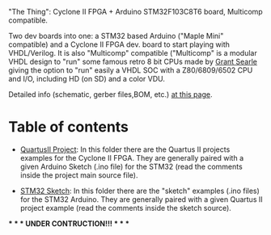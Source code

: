 "The Thing": Cyclone II FPGA + Arduino STM32F103C8T6 board, Multicomp compatible.

Two dev boards into one: a STM32 based Arduino ("Maple Mini" compatible) and a Cyclone II FPGA dev. board to start playing with VHDL/Verilog. It is also "Multicomp" compatible ("Multicomp" is a modular VHDL design to "run" some famous retro 8 bit CPUs made by [Grant Searle](http://searle.hostei.com/grant/Multicomp/) giving the option to "run" easily a VHDL SOC with a Z80/6809/6502 CPU and I/O, including HD (on SD) and a color VDU.

Detailed info (schematic, gerber files,BOM, etc.) [at this page](https://hackaday.io/project/163683-the-thing-fpga-stm32).

# Table of contents
* [QuartusII Project](https://github.com/SuperFabius/The-Thing-FPGA-STM32/tree/master/QuartusII%20Project):
In this folder there are the Quartus II projects examples for the Cyclone II FPGA. They are generally paired with a given Arduino Sketch (.ino file) for the STM32 (read the comments inside the project main source file).

* [STM32 Sketch](https://github.com/SuperFabius/The-Thing-FPGA-STM32/tree/master/STM32%20Sketch):
In this folder there are the "sketch" examples (.ino files) for the STM32 Arduino. They are generally paired with a given Quartus II project example (read the comments inside the sketch source).





<b>* * * UNDER CONTRUCTION!!! * * *</b>
